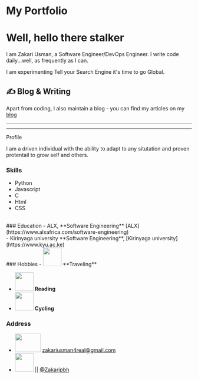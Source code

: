<h1>My Portfolio</h1>
<meta name="author" content="Zakari Usman"/>
<meta name="tittle" content="Zakaripbh"/>
<meta name="description" content="Zakari Usman, Software Engineer."/>
<meta name="keywords" content="Zakari Usman software engineer; in the following languages; python, C, Javascript, jQuery, Git, Github, Git bash, Html, CSS"/>
<meta content="Github and blog" name="classification" />

# Well, hello there stalker 
I am Zakari Usman, a Software Engineer/DevOps Engineer. I write code daily...well, as frequently as I can.

I am  experimenting
Tell your Search Engine it's time to go Global.


## &#x270d; Blog & Writing


Apart from coding, I also maintain a blog - you can find my articles on my [blog](https://medium.com/@Zakaripbh/what-happens-when-you-type-https-www-google-com-in-your-browser-and-press-enter-f28c412ab99)

<hr/>
<hr

### Profile
I am a driven individual with the ability to adapt to any situtation and proven protentail to grow self and others.

### Skills
- Python
- Javascript
- C
- Html
- CSS
<br>
### Education
- ALX, **Software Engineering** [ALX](https://www.alxafrica.com/software-engineering)<br>
- Kirinyaga university **Software Engineering**, [Kirinyaga university](https://www.kyu.ac.ke)
<br>
### Hobbies
- <img src="https://www.freeiconspng.com/thumbs/travel-icon-png/plane-travel-flight-tourism-travel-icon-png-10.png" height="50" width="50" /> **Traveling**
  
- <img src="https://mpng.subpng.com/20201123/fv/transparent-reader-icon-humans-2-icon-lying-person-reading-ico-5fbbf59ba9c665.4475870516061536276954.jpg"  height="50" width="50"/> **Reading**
- <img src="https://encrypted-tbn3.gstatic.com/images?q=tbn:ANd9GcSBgUIgU5lvvQO8NZW6h8AqK9PSo9F9-PltJvzbFr7CG3kYXwWI" height="50" width="50" /> **Cycling**


### Address
- <img src="https://1000logos.net/wp-content/uploads/2021/05/Gmail-logo.png" height="50" width="70"/> zakariusman4real@gmail.com
- [<img src="https://www.dailyforex.com/files/1200px-telegram_logo.svg.png" height="50" width="50" />](https://www.t.me/Zakaripbh) || [@Zakaripbh](https://www.t.me/Zakaripbh)

